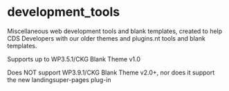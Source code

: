 development_tools
=================

Miscellaneous web development tools and blank templates, created to help CDS Developers with our older themes and plugins.nt tools and blank templates.

Supports up to WP3.5.1/CKG Blank Theme v1.0

Does NOT support WP3.9.1/CKG Blank Theme v2.0+, nor does it support the new landingsuper-pages plug-in
